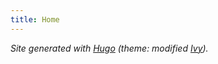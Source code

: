 ```yaml
---
title: Home
---
```


*Site generated with [Hugo](https://gohugo.io/) (theme: modified [Ivy](https://github.com/yihui/hugo-ivy)).*